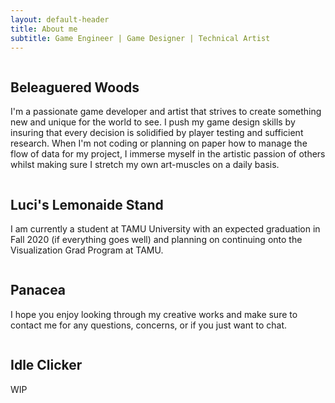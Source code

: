 ```yaml
---
layout: default-header
title: About me
subtitle: Game Engineer | Game Designer | Technical Artist
---
```



<div class="row">
  <div class="column text-column ">
    <h2>Beleaguered Woods</h2>
    <p>I'm a passionate game developer and artist that strives to create something new and unique for the world to see.
      I push my game design skills by insuring that every decision is solidified by player testing and sufficient
      research. When I'm not coding or planning on paper how to manage the flow of data for my project, I immerse myself
      in the artistic passion of others whilst making sure I stretch my own art-muscles on a daily basis. </p>
  </div>
  <div class="column text-column">
    <h2>Luci's Lemonaide Stand</h2>
    <p>I am currently a student at TAMU University with an expected graduation in Fall 2020 (if everything goes well)
      and planning on continuing onto the Visualization Grad Program at TAMU.</p>
  </div>
  <div class="column text-column">
    <h2>Panacea</h2>
    <p>I hope you enjoy looking through my creative works and make sure to contact me for any questions, concerns, or if
      you just want to chat.
    </p>
  </div>
  <div class="column text-column">
    <h2>Idle Clicker </h2>
    <p>WIP
    </p>
  </div>
</div>
